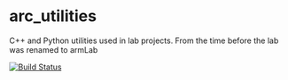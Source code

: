 # arc_utilities
C++ and Python utilities used in lab projects. From the time before the lab was renamed to armLab

[![Build Status](https://travis-ci.com/UM-ARM-Lab/arc_utilities.svg?branch=master)](https://travis-ci.com/UM-ARM-Lab/arc_utilities)

